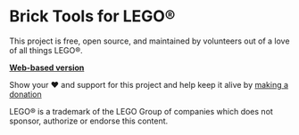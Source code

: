 # Brick Tools for LEGO®

This project is free, open source, and maintained by volunteers out of a love of all things LEGO®.

**[Web-based version](https://jeromedane.github.io/brick-tools-for-lego/)**

Show your ❤️ and support for this project and help keep it alive by [making a donation](https://www.paypal.com/donate?hosted_button_id=LWSCPL34NZ6LJ)

LEGO® is a trademark of the LEGO Group of companies which does not sponsor, authorize or endorse this content.